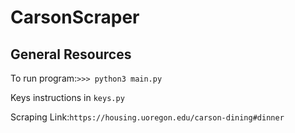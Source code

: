 # CarsonScraper

## General Resources

To run program:```>>> python3 main.py```

Keys instructions in ```keys.py```

Scraping Link:```https://housing.uoregon.edu/carson-dining#dinner```
